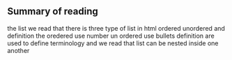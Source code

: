 ## Summary of reading
the list we read that there is three type of list in html ordered unordered and definition 
the oredered use number un ordered use bullets definition are used to define terminology and we read that list can be nested inside one another

